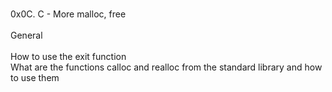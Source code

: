 <br>0x0C. C - More malloc, free </br>
<br>General </br>
<br>How to use the exit function </br>
What are the functions calloc and realloc from the standard library and how to use them